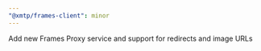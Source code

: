 ```yaml
---
"@xmtp/frames-client": minor
---
```


Add new Frames Proxy service and support for redirects and image URLs
